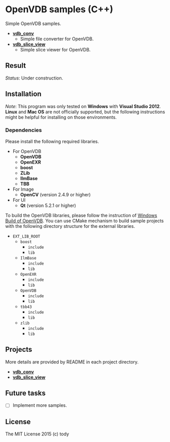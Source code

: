 
OpenVDB samples (C++)
====

Simple OpenVDB samples.

* [**vdb_conv**](vdb_conv)
    - Simple file converter for OpenVDB.
* [**vdb_slice_view**](vdb_slice_view)
    - Simple slice viewer for OpenVDB.


## Result
*Status*: Under construction.

## Installation

*Note*: This program was only tested on **Windows** with **Visual Studio 2012**.
**Linux** and **Mac OS** are not officially supported,
but the following instructions might be helpful for installing on those environments.

### Dependencies
Please install the following required libraries.

* For OpenVDB
    - **OpenVDB**
    - **OpenEXR**
    - **boost**
    - **ZLib**
    - **IlmBase**
    - **TBB**
* For Image
    - **OpenCV** (version 2.4.9 or higher)
* For UI
    - **Qt** (version 5.2.1 or higher)

To build the OpenVDB libraries, please follow the instruction of [Windows Build of OpenVDB](https://github.com/rchoetzlein/win_openvdb).
You can use CMake mechanism to build sample projects with the following directory structure for the external libraries.

* ```EXT_LIB_ROOT```
    - ```boost```
        - ```include```
        - ```lib```
    - ```IlmBase```
        - ```include```
        - ```lib```
    - ```OpenEXR```
        - ```include```
        - ```lib```
    - ```OpenVDB```
        - ```include```
        - ```lib```
    - ```tbb43```
        - ```include```
        - ```lib```
    - ```zlib```
        - ```include```
        - ```lib```

## Projects
More details are provided by README in each project directory.

* [**vdb_conv**](vdb_cons)
* [**vdb_slice_view**](vdb_slice_view)

## Future tasks

* [ ] Implement more samples.

## License

The MIT License 2015 (c) tody
